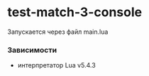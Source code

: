 # test-match-3-console

Запускается через файл main.lua

### Зависимости

- интерпретатор Lua v5.4.3 
